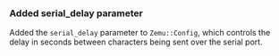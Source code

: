 ### Added serial_delay parameter

Added the `serial_delay` parameter to `Zemu::Config`, which controls the delay in seconds
between characters being sent over the serial port.

